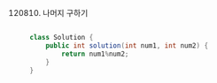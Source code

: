 120810. 나머지 구하기
```java

class Solution {
    public int solution(int num1, int num2) {
        return num1%num2;
    }
}

```
